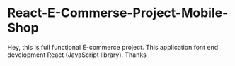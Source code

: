 # React-E-Commerse-Project-Mobile-Shop
Hey, this is full functional E-commerce  project. This application font end development React (JavaScript library). Thanks
